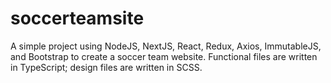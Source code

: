 # soccerteamsite
A simple project using NodeJS, NextJS, React, Redux, Axios, ImmutableJS, and Bootstrap to create a soccer team website. Functional files are written in TypeScript; design files are written in SCSS.
